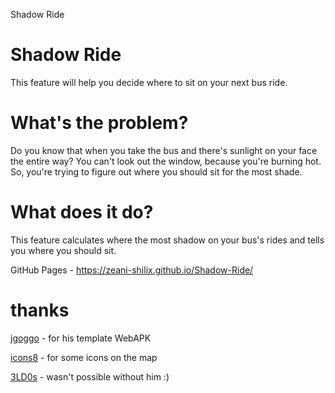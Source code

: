 Shadow Ride

# Shadow Ride
This feature will help you decide where to sit on your next bus ride.

# What's the problem?
Do you know that when you take the bus and there's sunlight on your face the entire way?
You can't look out the window, because you're burning hot.
So, you're trying to figure out where you should sit for the most shade.

# What does it do?
This feature calculates where the most shadow on your bus's rides and tells you where you should sit.

GitHub Pages -  https://zeani-shilix.github.io/Shadow-Ride/

# thanks
[jgoggo](https://github.com/jfoggo/WebAPK/) - for his template WebAPK

[icons8](https://icons8.com/) - for some icons on the map

[3LD0s](https://github.com/3LD0s) - wasn't possible without him :)
